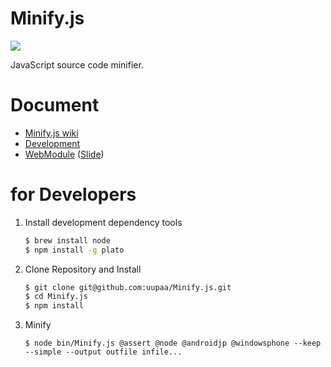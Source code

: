 Minify.js
=========

![](https://travis-ci.org/uupaa/Minify.js.png)

JavaScript source code minifier.

# Document


- [Minify.js wiki](https://github.com/uupaa/Minify.js/wiki/Minify)
- [Development](https://github.com/uupaa/WebModule/wiki/Development)
- [WebModule](https://github.com/uupaa/WebModule) ([Slide](http://uupaa.github.io/Slide/slide/WebModule/index.html))


# for Developers

1. Install development dependency tools

    ```sh
    $ brew install node
    $ npm install -g plato
    ```

2. Clone Repository and Install

    ```sh
    $ git clone git@github.com:uupaa/Minify.js.git
    $ cd Minify.js
    $ npm install
    ```

3. Minify

    `$ node bin/Minify.js @assert @node @androidjp @windowsphone --keep --simple --output outfile infile...`

